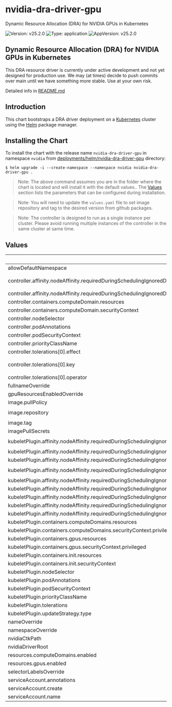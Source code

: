 # nvidia-dra-driver-gpu

Dynamic Resource Allocation (DRA) for NVIDIA GPUs in Kubernetes

![Version: v25.2.0](https://img.shields.io/badge/Version-v25.2.0-informational?style=flat-square) ![Type: application](https://img.shields.io/badge/Type-application-informational?style=flat-square) ![AppVersion: v25.2.0](https://img.shields.io/badge/AppVersion-v25.2.0-informational?style=flat-square)

## Dynamic Resource Allocation (DRA) for NVIDIA GPUs in Kubernetes

This DRA resource driver is currently under active development and not yet designed for production use.
We may (at times) decide to push commits over main until we have something more stable. Use at your own risk.

Detailed info in [README.md](../../README.md)

## Introduction

This chart bootstraps a DRA driver deployment on a [Kubernetes](https://kubernetes.io/) cluster using the [Helm](https://helm.sh/) package manager.

## Installing the Chart

To install the chart with the release name `nvidia-dra-driver-gpu` in namespace `nvidia` from [deployments/helm/nvidia-dra-driver-gpu](./deployments/helm/nvidia-dra-driver-gpu) directory:

```console
$ helm upgrade -i --create-namespace --namespace nvidia nvidia-dra-driver-gpu .
```

> Note: The above command assumes you are in the folder where the chart is located and will install it with the default values.. The [Values](#values) section lists the parameters that can be configured during installation.

> Note: You will need to update the `values.yaml` file to set image repository and tag to the desired version from github packages.

> Note: The controller is designed to run as a single instance per cluster. Please avoid running multiple instances of the controller in the same cluster at same time.

## Values

| Key | Type | Default | Description |
|-----|------|---------|-------------|
| allowDefaultNamespace | bool | `false` |  |
| controller.affinity.nodeAffinity.requiredDuringSchedulingIgnoredDuringExecution.nodeSelectorTerms[0].matchExpressions[0].key | string | `"node-role.kubernetes.io/control-plane"` |  |
| controller.affinity.nodeAffinity.requiredDuringSchedulingIgnoredDuringExecution.nodeSelectorTerms[0].matchExpressions[0].operator | string | `"Exists"` |  |
| controller.containers.computeDomain.resources | object | `{}` |  |
| controller.containers.computeDomain.securityContext | object | `{}` |  |
| controller.nodeSelector | object | `{}` |  |
| controller.podAnnotations | object | `{}` |  |
| controller.podSecurityContext | object | `{}` |  |
| controller.priorityClassName | string | `"system-node-critical"` |  |
| controller.tolerations[0].effect | string | `"NoSchedule"` |  |
| controller.tolerations[0].key | string | `"node-role.kubernetes.io/control-plane"` |  |
| controller.tolerations[0].operator | string | `"Exists"` |  |
| fullnameOverride | string | `""` |  |
| gpuResourcesEnabledOverride | bool | `false` |  |
| image.pullPolicy | string | `"IfNotPresent"` |  |
| image.repository | string | `"nvcr.io/nvidia/cloud-native/k8s-dra-driver-gpu"` |  |
| image.tag | string | `""` |  |
| imagePullSecrets | list | `[]` |  |
| kubeletPlugin.affinity.nodeAffinity.requiredDuringSchedulingIgnoredDuringExecution.nodeSelectorTerms[0].matchExpressions[0].key | string | `"feature.node.kubernetes.io/pci-10de.present"` |  |
| kubeletPlugin.affinity.nodeAffinity.requiredDuringSchedulingIgnoredDuringExecution.nodeSelectorTerms[0].matchExpressions[0].operator | string | `"In"` |  |
| kubeletPlugin.affinity.nodeAffinity.requiredDuringSchedulingIgnoredDuringExecution.nodeSelectorTerms[0].matchExpressions[0].values[0] | string | `"true"` |  |
| kubeletPlugin.affinity.nodeAffinity.requiredDuringSchedulingIgnoredDuringExecution.nodeSelectorTerms[1].matchExpressions[0].key | string | `"feature.node.kubernetes.io/cpu-model.vendor_id"` |  |
| kubeletPlugin.affinity.nodeAffinity.requiredDuringSchedulingIgnoredDuringExecution.nodeSelectorTerms[1].matchExpressions[0].operator | string | `"In"` |  |
| kubeletPlugin.affinity.nodeAffinity.requiredDuringSchedulingIgnoredDuringExecution.nodeSelectorTerms[1].matchExpressions[0].values[0] | string | `"NVIDIA"` |  |
| kubeletPlugin.affinity.nodeAffinity.requiredDuringSchedulingIgnoredDuringExecution.nodeSelectorTerms[2].matchExpressions[0].key | string | `"nvidia.com/gpu.present"` |  |
| kubeletPlugin.affinity.nodeAffinity.requiredDuringSchedulingIgnoredDuringExecution.nodeSelectorTerms[2].matchExpressions[0].operator | string | `"In"` |  |
| kubeletPlugin.affinity.nodeAffinity.requiredDuringSchedulingIgnoredDuringExecution.nodeSelectorTerms[2].matchExpressions[0].values[0] | string | `"true"` |  |
| kubeletPlugin.containers.computeDomains.resources | object | `{}` |  |
| kubeletPlugin.containers.computeDomains.securityContext.privileged | bool | `true` |  |
| kubeletPlugin.containers.gpus.resources | object | `{}` |  |
| kubeletPlugin.containers.gpus.securityContext.privileged | bool | `true` |  |
| kubeletPlugin.containers.init.resources | object | `{}` |  |
| kubeletPlugin.containers.init.securityContext | object | `{}` |  |
| kubeletPlugin.nodeSelector | object | `{}` |  |
| kubeletPlugin.podAnnotations | object | `{}` |  |
| kubeletPlugin.podSecurityContext | object | `{}` |  |
| kubeletPlugin.priorityClassName | string | `"system-node-critical"` |  |
| kubeletPlugin.tolerations | list | `[]` |  |
| kubeletPlugin.updateStrategy.type | string | `"RollingUpdate"` |  |
| nameOverride | string | `""` |  |
| namespaceOverride | string | `""` |  |
| nvidiaCtkPath | string | `"/usr/bin/nvidia-ctk"` |  |
| nvidiaDriverRoot | string | `"/"` |  |
| resources.computeDomains.enabled | bool | `true` |  |
| resources.gpus.enabled | bool | `true` |  |
| selectorLabelsOverride | object | `{}` |  |
| serviceAccount.annotations | object | `{}` |  |
| serviceAccount.create | bool | `true` |  |
| serviceAccount.name | string | `""` |  |
